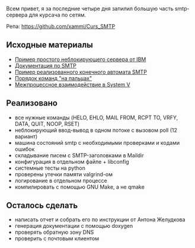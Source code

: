 Всем привет, я за последние четыре дня запилил большую часть smtp-сервера для курсача по сетям.

Репа: https://github.com/xammi/Curs_SMTP

## Исходные материалы
* [Пример простого неблокирующего сервера от IBM](https://www.ibm.com/support/knowledgecenter/en/ssw_i5_54/rzab6/poll.htm)
* [Документация по SMTP](https://tools.ietf.org/html/rfc5321)
* [Пример реализованного конечного автомата SMTP](https://github.com/ibillxia/xsmtp)
* [Порядок команд "на пальцах"](https://www.codeproject.com/Articles/20604/SMTP-Server)
* [Межпроцессное взаимодействие в System V](https://gist.github.com/sacko87/3327485)

## Реализовано
* все нужные команды (HELO, EHLO, MAIL FROM, RCPT TO, VRFY, DATA, QUIT, NOOP, RSET)
* неблокирующий ввод-вывод в одном потоке с вызовом poll (12 вариант)
* машина состояний smtp с необходимыми проверками и кодами ошибок
* складывание писем с SMTP-заголовками в Maildir
* конфигурация в отдельном файле + libconfig
* системные тесты на python
* проверены утечки памяти valgrind-ом
* логирование в отдельном процессе
* компилировать с помощью GNU Make, а не qmake

## Осталось сделать
* написать отчет и собрать его по инструкции от Антона Желудкова
* генерация документации с помощью doxygen
* проверять обратную зону DNS
* проверить с почтовым клиентом
